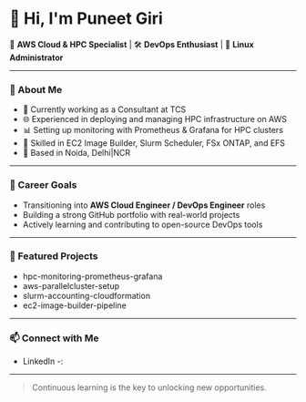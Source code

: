 # 👋 Hi, I'm Puneet Giri

🚀 **AWS Cloud & HPC Specialist** | 🛠️ **DevOps Enthusiast** | 🐧 **Linux Administrator**

---

### 💼 About Me
- 🧠 Currently working as a Consultant at TCS
- 🌐 Experienced in deploying and managing HPC infrastructure on AWS
- 📊 Setting up monitoring with Prometheus & Grafana for HPC clusters
- 🧰 Skilled in EC2 Image Builder, Slurm Scheduler, FSx ONTAP, and EFS
- 📍 Based in Noida, Delhi|NCR

---

### 🎯 Career Goals
- Transitioning into **AWS Cloud Engineer / DevOps Engineer** roles
- Building a strong GitHub portfolio with real-world projects
- Actively learning and contributing to open-source DevOps tools

---

### 📘 Featured Projects 
- hpc-monitoring-prometheus-grafana
- aws-parallelcluster-setup
- slurm-accounting-cloudformation
- ec2-image-builder-pipeline

---

### 📫 Connect with Me
- LinkedIn -: 

---

> Continuous learning is the key to unlocking new opportunities.
